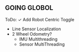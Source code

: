## GOING GLOBOL

ToDo:
✓ Add Robot Centric Toggle 
- Line Sensor Localization
- 2 Wheel Odometry?
  - IMU Multithreading
  - Sensor MultiThreading

